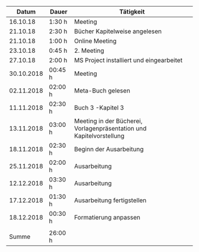 Datum | Dauer | Tätigkeit
-------- | -------- | --------
16.10.18 | 1:30 h   | Meeting
21.10.18 | 2:30 h   | Bücher Kapitelweise angelesen
21.10.18 | 1:00 h   | Online Meeting
23.10.18 | 0:45 h   | 2. Meeting
27.10.18 | 2:00 h   | MS Project installiert und eingearbeitet
30.10.2018 | 00:45 h  | Meeting
02.11.2018 | 02:00 h  | Meta-Buch gelesen
11.11.2018 | 02:30 h  | Buch 3 -Kapitel 3
13.11.2018 | 03:00 h  | Meeting in der Bücherei, Vorlagenpräsentation und Kapitelvorstellung
18.11.2018 | 02:30 h  | Beginn der Ausarbeitung
25.11.2018 | 02:00 h  | Ausarbeitung
12.12.2018 | 03:30 h  | Ausarbeitung
17.12.2018 | 01:30 h  | Ausarbeitung fertigstellen
18.12.2018 | 00:30 h  | Formatierung anpassen
 |   | 
Summe |  26:00 h  | 

